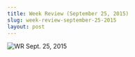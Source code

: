 ```yaml
---
title: Week Review (September 25, 2015)
slug: week-review-september-25-2015
layout: post
---
```


![WR Sept. 25, 2015](/file_archive/WeekReviewSeptember25-2015 "Week Review (September 25, 2015)")
